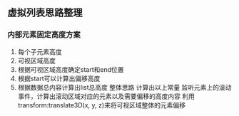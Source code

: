 ## 虚拟列表思路整理

### 内部元素固定高度方案

1. 每个子元素高度
2. 可视区域高度
3. 根据可视区域高度确定start和end位置
4. 根据start可以计算出偏移高度
5. 根据数据总内容计算出list总高度
整体思路 计算出以上常量 监听元素上的滚动事件，计算出滚动区域对应的元素以及需要偏移的高度内容 利用transform:translate3D(x, y, z)来将可视区域整体的元素偏移
